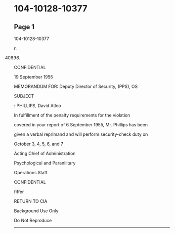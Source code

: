 # 104-10128-10377

## Page 1

104-10128-10377

r.

40696.

CONFIDENTIAL

19 September 1955

MEMORANDUM FOR: Deputy Director of Security, (PPS), OS

SUBJECT

: PHILLIPS, David Atleo

In fulfillment of the penalty requirements for the violation

covered in your report of 6 September 1955, Mr. Phillips has been

given a verbal reprimand and will perform security-check duty on

October 3, 4, 5, 6, and 7

Acting Chief of Administration

Psychological and Paranilitary

Operations Staff

CONFIDENTIAL

fiffer

RETURN TO CIA

Background Use Only

Do Not Reproduce

---

